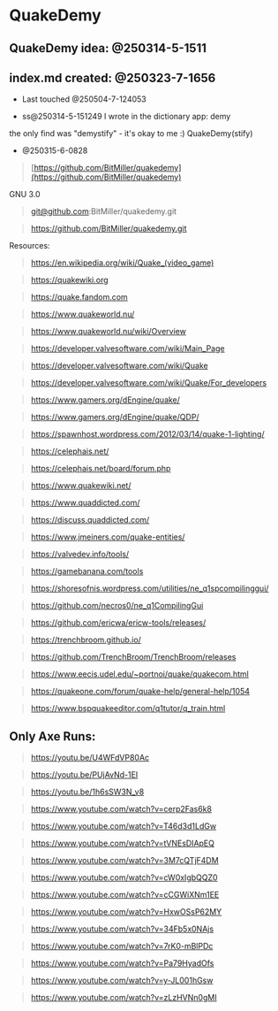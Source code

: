 
[//]: # ( https://stackoverflow.com/questions/4823468/comments-in-markdown )

# QuakeDemy

## QuakeDemy idea: @250314-5-1511

## index.md created: @250323-7-1656

- Last touched @250504-7-124053

- ss@250314-5-151249
I wrote in the dictionary app: demy

the only find was "demystify" - it's okay to me :)
QuakeDemy(stify)

- @250315-6-0828
> [https://github.com/BitMiller/quakedemy](https://github.com/BitMiller/quakedemy)

GNU 3.0

> git@github.com:BitMiller/quakedemy.git

> https://github.com/BitMiller/quakedemy.git


Resources:

> <a href="https://en.wikipedia.org/wiki/Quake_(video_game)" target="_blank">https://en.wikipedia.org/wiki/Quake_(video_game)</a>

> <a href="https://quakewiki.org" target="_blank">https://quakewiki.org</a>

> <a href="https://quake.fandom.com" target="_blank">https://quake.fandom.com</a>

> <a href="https://www.quakeworld.nu/" target="_blank">https://www.quakeworld.nu/</a>

> <a href="https://www.quakeworld.nu/wiki/Overview" target="_blank">https://www.quakeworld.nu/wiki/Overview</a>

> <a href="https://developer.valvesoftware.com/wiki/Main_Page" target="_blank">https://developer.valvesoftware.com/wiki/Main_Page</a>

> <a href="https://developer.valvesoftware.com/wiki/Quake" target="_blank">https://developer.valvesoftware.com/wiki/Quake</a>

> <a href="https://developer.valvesoftware.com/wiki/Quake/For_developers" target="_blank">https://developer.valvesoftware.com/wiki/Quake/For_developers</a>

> <a href="https://www.gamers.org/dEngine/quake/" target="_blank">https://www.gamers.org/dEngine/quake/</a>

> <a href="https://www.gamers.org/dEngine/quake/QDP/" target="_blank">https://www.gamers.org/dEngine/quake/QDP/</a>

> <a href="https://spawnhost.wordpress.com/2012/03/14/quake-1-lighting/" target="_blank">https://spawnhost.wordpress.com/2012/03/14/quake-1-lighting/</a>

> <a href="https://celephais.net/" target="_blank">https://celephais.net/</a>

> <a href="https://celephais.net/board/forum.php" target="_blank">https://celephais.net/board/forum.php</a>

> <a href="https://www.quakewiki.net/" target="_blank">https://www.quakewiki.net/</a>

> <a href="https://www.quaddicted.com/" target="_blank">https://www.quaddicted.com/</a>

> <a href="https://discuss.quaddicted.com/" target="_blank">https://discuss.quaddicted.com/</a>

> <a href="https://www.jmeiners.com/quake-entities/" target="_blank">https://www.jmeiners.com/quake-entities/</a>

> <a href="https://valvedev.info/tools/" target="_blank">https://valvedev.info/tools/</a>

> <a href="https://gamebanana.com/tools" target="_blank">https://gamebanana.com/tools</a>

> <a href="https://shoresofnis.wordpress.com/utilities/ne_q1spcompilinggui/" target="_blank">https://shoresofnis.wordpress.com/utilities/ne_q1spcompilinggui/</a>

> <a href="https://github.com/necros0/ne_q1CompilingGui" target="_blank">https://github.com/necros0/ne_q1CompilingGui</a>

> <a href="https://github.com/ericwa/ericw-tools/releases/" target="_blank">https://github.com/ericwa/ericw-tools/releases/</a>

> <a href="https://trenchbroom.github.io/" target="_blank">https://trenchbroom.github.io/</a>

> <a href="https://github.com/TrenchBroom/TrenchBroom/releases" target="_blank">https://github.com/TrenchBroom/TrenchBroom/releases</a>

> <a href="https://www.eecis.udel.edu/~portnoi/quake/quakecom.html" target="_blank">https://www.eecis.udel.edu/~portnoi/quake/quakecom.html</a>

> <a href="https://quakeone.com/forum/quake-help/general-help/1054" target="_blank">https://quakeone.com/forum/quake-help/general-help/1054</a>

> <a href="https://www.bspquakeeditor.com/q1tutor/q_train.html" target="_blank">https://www.bspquakeeditor.com/q1tutor/q_train.html</a>


## Only Axe Runs:

> <a href="https://youtu.be/U4WFdVP80Ac" target="_blank">https://youtu.be/U4WFdVP80Ac</a>

> <a href="https://youtu.be/PUjAvNd-1EI" target="_blank">https://youtu.be/PUjAvNd-1EI</a>

> <a href="https://youtu.be/1h6sSW3N_v8" target="_blank">https://youtu.be/1h6sSW3N_v8</a>

> <a href="https://www.youtube.com/watch?v=cerp2Fas6k8" target="_blank">https://www.youtube.com/watch?v=cerp2Fas6k8</a>

> <a href="https://www.youtube.com/watch?v=T46d3d1LdGw" target="_blank">https://www.youtube.com/watch?v=T46d3d1LdGw</a>

> <a href="https://www.youtube.com/watch?v=tVNEsDIApEQ" target="_blank">https://www.youtube.com/watch?v=tVNEsDIApEQ</a>

> <a href="https://www.youtube.com/watch?v=3M7cQTjF4DM" target="_blank">https://www.youtube.com/watch?v=3M7cQTjF4DM</a>

> <a href="https://www.youtube.com/watch?v=cW0xIgbQQZ0" target="_blank">https://www.youtube.com/watch?v=cW0xIgbQQZ0</a>

> <a href="https://www.youtube.com/watch?v=cCGWiXNm1EE" target="_blank">https://www.youtube.com/watch?v=cCGWiXNm1EE</a>

> <a href="https://www.youtube.com/watch?v=HxwOSsP62MY" target="_blank">https://www.youtube.com/watch?v=HxwOSsP62MY</a>

> <a href="https://www.youtube.com/watch?v=34Fb5x0NAjs" target="_blank">https://www.youtube.com/watch?v=34Fb5x0NAjs</a>

> <a href="https://www.youtube.com/watch?v=7rK0-mBlPDc" target="_blank">https://www.youtube.com/watch?v=7rK0-mBlPDc</a>

> <a href="https://www.youtube.com/watch?v=Pa79HyadOfs" target="_blank">https://www.youtube.com/watch?v=Pa79HyadOfs</a>

> <a href="https://www.youtube.com/watch?v=y-JL001hGsw" target="_blank">https://www.youtube.com/watch?v=y-JL001hGsw</a>

> <a href="https://www.youtube.com/watch?v=zLzHVNn0gMI" target="_blank">https://www.youtube.com/watch?v=zLzHVNn0gMI</a>

[//]: # ( > <a href="" target="_blank"></a> )



